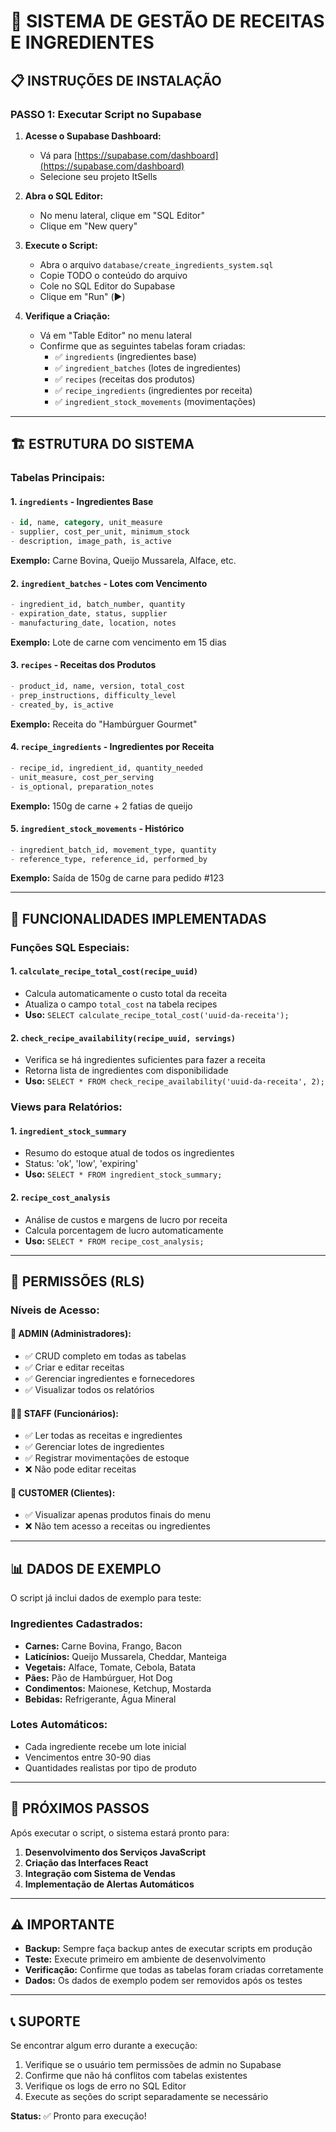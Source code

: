 # 🍳 SISTEMA DE GESTÃO DE RECEITAS E INGREDIENTES

## 📋 INSTRUÇÕES DE INSTALAÇÃO

### **PASSO 1: Executar Script no Supabase**

1. **Acesse o Supabase Dashboard:**
   - Vá para [https://supabase.com/dashboard](https://supabase.com/dashboard)
   - Selecione seu projeto ItSells

2. **Abra o SQL Editor:**
   - No menu lateral, clique em "SQL Editor"
   - Clique em "New query"

3. **Execute o Script:**
   - Abra o arquivo `database/create_ingredients_system.sql`
   - Copie TODO o conteúdo do arquivo
   - Cole no SQL Editor do Supabase
   - Clique em "Run" (▶️)

4. **Verifique a Criação:**
   - Vá em "Table Editor" no menu lateral
   - Confirme que as seguintes tabelas foram criadas:
     - ✅ `ingredients` (ingredientes base)
     - ✅ `ingredient_batches` (lotes de ingredientes)
     - ✅ `recipes` (receitas dos produtos)
     - ✅ `recipe_ingredients` (ingredientes por receita)
     - ✅ `ingredient_stock_movements` (movimentações)

---

## 🏗️ ESTRUTURA DO SISTEMA

### **Tabelas Principais:**

#### **1. `ingredients` - Ingredientes Base**
```sql
- id, name, category, unit_measure
- supplier, cost_per_unit, minimum_stock
- description, image_path, is_active
```
**Exemplo:** Carne Bovina, Queijo Mussarela, Alface, etc.

#### **2. `ingredient_batches` - Lotes com Vencimento**
```sql
- ingredient_id, batch_number, quantity
- expiration_date, status, supplier
- manufacturing_date, location, notes
```
**Exemplo:** Lote de carne com vencimento em 15 dias

#### **3. `recipes` - Receitas dos Produtos**
```sql
- product_id, name, version, total_cost
- prep_instructions, difficulty_level
- created_by, is_active
```
**Exemplo:** Receita do "Hambúrguer Gourmet"

#### **4. `recipe_ingredients` - Ingredientes por Receita**
```sql
- recipe_id, ingredient_id, quantity_needed
- unit_measure, cost_per_serving
- is_optional, preparation_notes
```
**Exemplo:** 150g de carne + 2 fatias de queijo

#### **5. `ingredient_stock_movements` - Histórico**
```sql
- ingredient_batch_id, movement_type, quantity
- reference_type, reference_id, performed_by
```
**Exemplo:** Saída de 150g de carne para pedido #123

---

## 🎯 FUNCIONALIDADES IMPLEMENTADAS

### **Funções SQL Especiais:**

#### **1. `calculate_recipe_total_cost(recipe_uuid)`**
- Calcula automaticamente o custo total da receita
- Atualiza o campo `total_cost` na tabela recipes
- **Uso:** `SELECT calculate_recipe_total_cost('uuid-da-receita');`

#### **2. `check_recipe_availability(recipe_uuid, servings)`**
- Verifica se há ingredientes suficientes para fazer a receita
- Retorna lista de ingredientes com disponibilidade
- **Uso:** `SELECT * FROM check_recipe_availability('uuid-da-receita', 2);`

### **Views para Relatórios:**

#### **1. `ingredient_stock_summary`**
- Resumo do estoque atual de todos os ingredientes
- Status: 'ok', 'low', 'expiring'
- **Uso:** `SELECT * FROM ingredient_stock_summary;`

#### **2. `recipe_cost_analysis`**
- Análise de custos e margens de lucro por receita
- Calcula porcentagem de lucro automaticamente
- **Uso:** `SELECT * FROM recipe_cost_analysis;`

---

## 🔐 PERMISSÕES (RLS)

### **Níveis de Acesso:**

#### **👑 ADMIN (Administradores):**
- ✅ CRUD completo em todas as tabelas
- ✅ Criar e editar receitas
- ✅ Gerenciar ingredientes e fornecedores
- ✅ Visualizar todos os relatórios

#### **👨‍🍳 STAFF (Funcionários):**
- ✅ Ler todas as receitas e ingredientes
- ✅ Gerenciar lotes de ingredientes
- ✅ Registrar movimentações de estoque
- ❌ Não pode editar receitas

#### **👤 CUSTOMER (Clientes):**
- ✅ Visualizar apenas produtos finais do menu
- ❌ Não tem acesso a receitas ou ingredientes

---

## 📊 DADOS DE EXEMPLO

O script já inclui dados de exemplo para teste:

### **Ingredientes Cadastrados:**
- **Carnes:** Carne Bovina, Frango, Bacon
- **Laticínios:** Queijo Mussarela, Cheddar, Manteiga
- **Vegetais:** Alface, Tomate, Cebola, Batata
- **Pães:** Pão de Hambúrguer, Hot Dog
- **Condimentos:** Maionese, Ketchup, Mostarda
- **Bebidas:** Refrigerante, Água Mineral

### **Lotes Automáticos:**
- Cada ingrediente recebe um lote inicial
- Vencimentos entre 30-90 dias
- Quantidades realistas por tipo de produto

---

## 🚀 PRÓXIMOS PASSOS

Após executar o script, o sistema estará pronto para:

1. **Desenvolvimento dos Serviços JavaScript**
2. **Criação das Interfaces React**
3. **Integração com Sistema de Vendas**
4. **Implementação de Alertas Automáticos**

---

## ⚠️ IMPORTANTE

- **Backup:** Sempre faça backup antes de executar scripts em produção
- **Teste:** Execute primeiro em ambiente de desenvolvimento
- **Verificação:** Confirme que todas as tabelas foram criadas corretamente
- **Dados:** Os dados de exemplo podem ser removidos após os testes

---

## 📞 SUPORTE

Se encontrar algum erro durante a execução:

1. Verifique se o usuário tem permissões de admin no Supabase
2. Confirme que não há conflitos com tabelas existentes
3. Verifique os logs de erro no SQL Editor
4. Execute as seções do script separadamente se necessário

**Status:** ✅ Pronto para execução!
